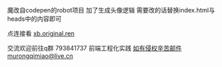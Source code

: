 魔改自codepen的robot项目
加了生成头像逻辑
需要改的话替换index.html与heads中的内容即可

点连接看
[xb.original.ren](xb.original.ren)


交流欢迎前往q群 793841737 前端工程化实践
如有侵权辛苦邮件murongqimiao@live.cn
